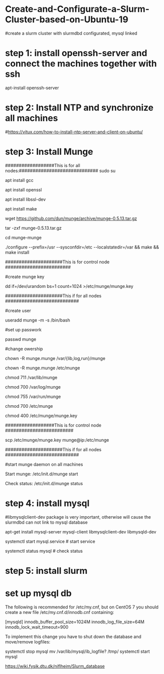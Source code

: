 # Create-and-Configurate-a-Slurm-Cluster-based-on-Ubuntu-19
#create a slurm cluster with slurmdbd configurated, mysql linked

# step 1: install openssh-server and connect the machines together with ssh

apt-install openssh-server

# step 2: Install NTP and synchronize all machines

#https://vitux.com/how-to-install-ntp-server-and-client-on-ubuntu/

# step 3: Install Munge 


##################This is for all nodes:#############################
sudo su

apt install gcc

apt install openssl

apt install libssl-dev

apt install make

wget https://github.com/dun/munge/archive/munge-0.5.13.tar.gz

tar -zxf munge-0.5.13.tar.gz

cd munge-munge

./configure --prefix=/usr --sysconfdir=/etc --localstatedir=/var && make && make install



#####################This is for control node ########################

#create munge key 

dd if=/dev/urandom bs=1 count=1024 >/etc/munge/munge.key

#####################This if for all nodes ###########################

#create user

useradd munge -m -s /bin/bash

#set up passwork

passwd munge

#change owership

chown -R munge.munge /var/{lib,log,run}/munge

chown -R munge.munge /etc/munge


chmod 711 /var/lib/munge

chmod 700 /var/log/munge

chmod 755 /var/run/munge

chmod 700 /etc/munge

chmod 400 /etc/munge/munge.key


##################This is for control node #########################

scp /etc/munge/munge.key munge@ip:/etc/munge

#####################This if for all nodes ###########################

#start munge daemon on all machines 

Start munge:     /etc/init.d/munge start

Check  status:     /etc/init.d/munge status




# step 4: install mysql

#libmysqlclient-dev package is very important, otherwise will cause the slurmdbd can not link to mysql database

apt-get install mysql-server mysql-client libmysqlclient-dev libmysqld-dev

systemctl start mysql.service   # start service  

systemctl status mysql # check status



# step 5: install slurm



# set up mysql db

The following is recommended for /etc/my.cnf, but on CentOS 7 you should create a new file /etc/my.cnf.d/innodb.cnf containing:

[mysqld]
innodb_buffer_pool_size=1024M
innodb_log_file_size=64M
innodb_lock_wait_timeout=900


To implement this change you have to shut down the database and move/remove logfiles:

systemctl stop mysql
mv /var/lib/mysql/ib_logfile? /tmp/
systemctl start mysql

https://wiki.fysik.dtu.dk/niflheim/Slurm_database